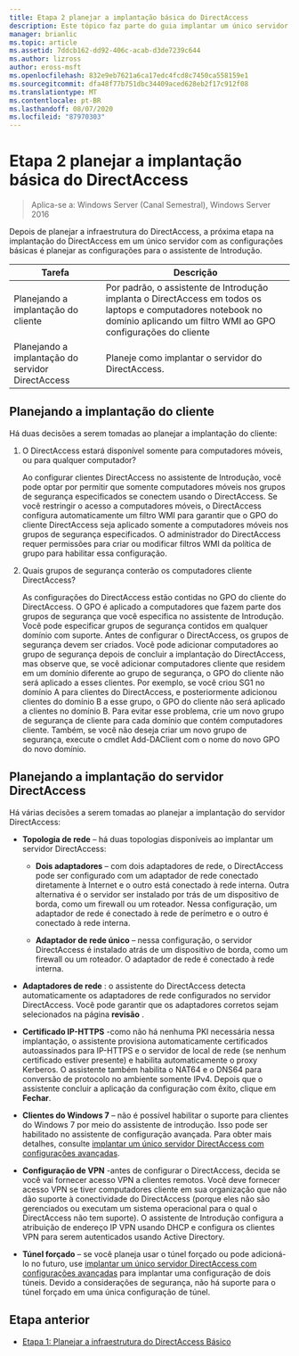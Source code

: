 ```yaml
---
title: Etapa 2 planejar a implantação básica do DirectAccess
description: Este tópico faz parte do guia implantar um único servidor DirectAccess usando o assistente de Introdução para Windows Server 2016
manager: brianlic
ms.topic: article
ms.assetid: 7ddcb162-dd92-406c-acab-d3de7239c644
ms.author: lizross
author: eross-msft
ms.openlocfilehash: 832e9eb7621a6ca17edc4fcd8c7450ca558159e1
ms.sourcegitcommit: dfa48f77b751dbc34409aced628eb2f17c912f08
ms.translationtype: MT
ms.contentlocale: pt-BR
ms.lasthandoff: 08/07/2020
ms.locfileid: "87970303"
---
```

# <a name="step-2-plan-the-basic-directaccess-deployment"></a>Etapa 2 planejar a implantação básica do DirectAccess

>Aplica-se a: Windows Server (Canal Semestral), Windows Server 2016

Depois de planejar a infraestrutura do DirectAccess, a próxima etapa na implantação do DirectAccess em um único servidor com as configurações básicas é planejar as configurações para o assistente de Introdução.

|Tarefa|Descrição|
|----|--------|
|Planejando a implantação do cliente|Por padrão, o assistente de Introdução implanta o DirectAccess em todos os laptops e computadores notebook no domínio aplicando um filtro WMI ao GPO configurações do cliente|
|Planejando a implantação do servidor DirectAccess|Planeje como implantar o servidor do DirectAccess.|

## <a name="planning-for-client-deployment"></a><a name="bkmk_2_1_client"></a>Planejando a implantação do cliente
Há duas decisões a serem tomadas ao planejar a implantação do cliente:

1.  O DirectAccess estará disponível somente para computadores móveis, ou para qualquer computador?

    Ao configurar clientes DirectAccess no assistente de Introdução, você pode optar por permitir que somente computadores móveis nos grupos de segurança especificados se conectem usando o DirectAccess. Se você restringir o acesso a computadores móveis, o DirectAccess configura automaticamente um filtro WMI para garantir que o GPO do cliente DirectAccess seja aplicado somente a computadores móveis nos grupos de segurança especificados. O administrador do DirectAccess requer permissões para criar ou modificar filtros WMI da política de grupo para habilitar essa configuração.

2.  Quais grupos de segurança conterão os computadores cliente DirectAccess?

    As configurações do DirectAccess estão contidas no GPO do cliente do DirectAccess. O GPO é aplicado a computadores que fazem parte dos grupos de segurança que você especifica no assistente de Introdução. Você pode especificar grupos de segurança contidos em qualquer domínio com suporte. Antes de configurar o DirectAccess, os grupos de segurança devem ser criados. Você pode adicionar computadores ao grupo de segurança depois de concluir a implantação do DirectAccess, mas observe que, se você adicionar computadores cliente que residem em um domínio diferente ao grupo de segurança, o GPO do cliente não será aplicado a esses clientes. Por exemplo, se você criou SG1 no domínio A para clientes do DirectAccess, e posteriormente adicionou clientes do domínio B a esse grupo, o GPO do cliente não será aplicado a clientes no domínio B. Para evitar esse problema, crie um novo grupo de segurança de cliente para cada domínio que contém computadores cliente. Também, se você não deseja criar um novo grupo de segurança, execute o cmdlet Add-DAClient com o nome do novo GPO do novo domínio.

## <a name="planning-for-directaccess-server-deployment"></a><a name="bkmk_2_2_server"></a>Planejando a implantação do servidor DirectAccess
Há várias decisões a serem tomadas ao planejar a implantação do servidor DirectAccess:

-   **Topologia de rede** – há duas topologias disponíveis ao implantar um servidor DirectAccess:

    -   **Dois adaptadores** – com dois adaptadores de rede, o DirectAccess pode ser configurado com um adaptador de rede conectado diretamente à Internet e o outro está conectado à rede interna. Outra alternativa é o servidor ser instalado por trás de um dispositivo de borda, como um firewall ou um roteador. Nessa configuração, um adaptador de rede é conectado à rede de perímetro e o outro é conectado à rede interna.

    -   **Adaptador de rede único** – nessa configuração, o servidor DirectAccess é instalado atrás de um dispositivo de borda, como um firewall ou um roteador. O adaptador de rede é conectado à rede interna.

-   **Adaptadores de rede** : o assistente do DirectAccess detecta automaticamente os adaptadores de rede configurados no servidor DirectAccess. Você pode garantir que os adaptadores corretos sejam selecionados na página **revisão** .

-   **Certificado IP-HTTPS** -como não há nenhuma PKI necessária nessa implantação, o assistente provisiona automaticamente certificados autoassinados para IP-HTTPS e o servidor de local de rede (se nenhum certificado estiver presente) e habilita automaticamente o proxy Kerberos. O assistente também habilita o NAT64 e o DNS64 para conversão de protocolo no ambiente somente IPv4. Depois que o assistente concluir a aplicação da configuração com êxito, clique em **Fechar**.

-   **Clientes do Windows 7** – não é possível habilitar o suporte para clientes do Windows 7 por meio do assistente de introdução. Isso pode ser habilitado no assistente de configuração avançada. Para obter mais detalhes, consulte [implantar um único servidor DirectAccess com configurações avançadas](../single-server-advanced/Deploy-a-Single-DirectAccess-Server-with-Advanced-Settings.md).

-   **Configuração de VPN** -antes de configurar o DirectAccess, decida se você vai fornecer acesso VPN a clientes remotos. Você deve fornecer acesso VPN se tiver computadores cliente em sua organização que não dão suporte à conectividade do DirectAccess (porque eles não são gerenciados ou executam um sistema operacional para o qual o DirectAccess não tem suporte). O assistente de Introdução configura a atribuição de endereço IP VPN usando DHCP e configura os clientes VPN para serem autenticados usando Active Directory.

-   **Túnel forçado** – se você planeja usar o túnel forçado ou pode adicioná-lo no futuro, use [implantar um único servidor DirectAccess com configurações avançadas](../single-server-advanced/Deploy-a-Single-DirectAccess-Server-with-Advanced-Settings.md) para implantar uma configuração de dois túneis. Devido a considerações de segurança, não há suporte para o túnel forçado em uma única configuração de túnel.

## <a name="previous-step"></a><a name="BKMK_Links"></a>Etapa anterior

-   [Etapa 1: Planejar a infraestrutura do DirectAccess Básico](da-basic-plan-s1-infrastructure.md)



